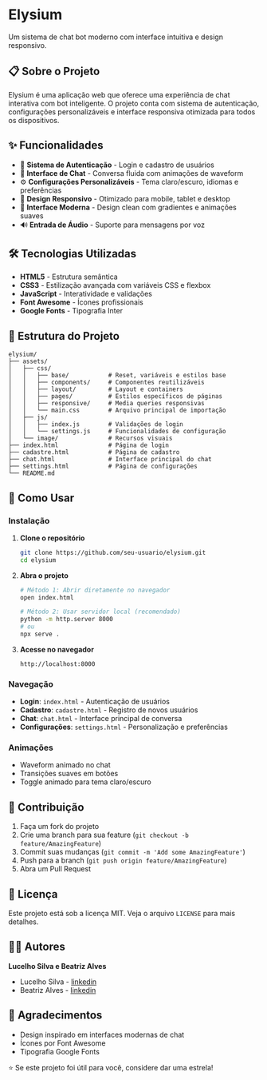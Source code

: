 # Elysium

Um sistema de chat bot moderno com interface intuitiva e design responsivo.

## 📋 Sobre o Projeto

Elysium é uma aplicação web que oferece uma experiência de chat interativa com bot inteligente. O projeto conta com sistema de autenticação, configurações personalizáveis e interface responsiva otimizada para todos os dispositivos.

## ✨ Funcionalidades

- 🔐 **Sistema de Autenticação** - Login e cadastro de usuários
- 💬 **Interface de Chat** - Conversa fluida com animações de waveform
- ⚙️ **Configurações Personalizáveis** - Tema claro/escuro, idiomas e preferências
- 📱 **Design Responsivo** - Otimizado para mobile, tablet e desktop
- 🎨 **Interface Moderna** - Design clean com gradientes e animações suaves
- 🔊 **Entrada de Áudio** - Suporte para mensagens por voz

## 🛠️ Tecnologias Utilizadas

- **HTML5** - Estrutura semântica
- **CSS3** - Estilização avançada com variáveis CSS e flexbox
- **JavaScript** - Interatividade e validações
- **Font Awesome** - Ícones profissionais
- **Google Fonts** - Tipografia Inter

## 📁 Estrutura do Projeto

```
elysium/
├── assets/
│   ├── css/
│   │   ├── base/           # Reset, variáveis e estilos base
│   │   ├── components/     # Componentes reutilizáveis
│   │   ├── layout/         # Layout e containers
│   │   ├── pages/          # Estilos específicos de páginas
│   │   ├── responsive/     # Media queries responsivas
│   │   └── main.css        # Arquivo principal de importação
│   ├── js/
│   │   ├── index.js        # Validações de login
│   │   └── settings.js     # Funcionalidades de configuração
│   └── image/              # Recursos visuais
├── index.html              # Página de login
├── cadastre.html           # Página de cadastro
├── chat.html               # Interface principal do chat
├── settings.html           # Página de configurações
└── README.md
```

## 🚀 Como Usar

### Instalação

1. **Clone o repositório**
   ```bash
   git clone https://github.com/seu-usuario/elysium.git
   cd elysium
   ```

2. **Abra o projeto**
   ```bash
   # Método 1: Abrir diretamente no navegador
   open index.html
   
   # Método 2: Usar servidor local (recomendado)
   python -m http.server 8000
   # ou
   npx serve .
   ```

3. **Acesse no navegador**
   ```
   http://localhost:8000
   ```

### Navegação

- **Login**: `index.html` - Autenticação de usuários
- **Cadastro**: `cadastre.html` - Registro de novos usuários  
- **Chat**: `chat.html` - Interface principal de conversa
- **Configurações**: `settings.html` - Personalização e preferências


### Animações
- Waveform animado no chat
- Transições suaves em botões
- Toggle animado para tema claro/escuro

## 🤝 Contribuição

1. Faça um fork do projeto
2. Crie uma branch para sua feature (`git checkout -b feature/AmazingFeature`)
3. Commit suas mudanças (`git commit -m 'Add some AmazingFeature'`)
4. Push para a branch (`git push origin feature/AmazingFeature`)
5. Abra um Pull Request

## 📄 Licença

Este projeto está sob a licença MIT. Veja o arquivo `LICENSE` para mais detalhes.

## 👨‍💻 Autores

**Lucelho Silva e Beatriz Alves**

- Lucelho Silva - [linkedin](https://linkedin.com/in/lucelhosilva "Linkedin Lucelho Silva")
- Beatriz Alves - [linkedin](https://www.linkedin.com/in/beatriz-alves-de-souza-789a84239 "Linkedin Beatriz Alves")

## 🙏 Agradecimentos

- Design inspirado em interfaces modernas de chat
- Ícones por Font Awesome
- Tipografia Google Fonts

⭐ Se este projeto foi útil para você, considere dar uma estrela!
